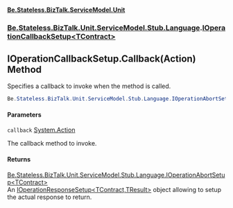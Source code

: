 #### [Be.Stateless.BizTalk.ServiceModel.Unit](README.md 'README')
### [Be.Stateless.BizTalk.Unit.ServiceModel.Stub.Language](Be.Stateless.BizTalk.Unit.ServiceModel.Stub.Language.md 'Be.Stateless.BizTalk.Unit.ServiceModel.Stub.Language').[IOperationCallbackSetup&lt;TContract&gt;](IOperationCallbackSetup_TContract_.md 'Be.Stateless.BizTalk.Unit.ServiceModel.Stub.Language.IOperationCallbackSetup<TContract>')

## IOperationCallbackSetup<TContract>.Callback(Action) Method

Specifies a callback to invoke when the method is called.

```csharp
Be.Stateless.BizTalk.Unit.ServiceModel.Stub.Language.IOperationAbortSetup<TContract> Callback(System.Action callback);
```
#### Parameters

<a name='Be.Stateless.BizTalk.Unit.ServiceModel.Stub.Language.IOperationCallbackSetup_TContract_.Callback(System.Action).callback'></a>

`callback` [System.Action](https://docs.microsoft.com/en-us/dotnet/api/System.Action 'System.Action')

The callback method to invoke.

#### Returns
[Be.Stateless.BizTalk.Unit.ServiceModel.Stub.Language.IOperationAbortSetup&lt;](IOperationAbortSetup_TContract_.md 'Be.Stateless.BizTalk.Unit.ServiceModel.Stub.Language.IOperationAbortSetup<TContract>')[TContract](IOperationCallbackSetup_TContract_.md#Be.Stateless.BizTalk.Unit.ServiceModel.Stub.Language.IOperationCallbackSetup_TContract_.TContract 'Be.Stateless.BizTalk.Unit.ServiceModel.Stub.Language.IOperationCallbackSetup<TContract>.TContract')[&gt;](IOperationAbortSetup_TContract_.md 'Be.Stateless.BizTalk.Unit.ServiceModel.Stub.Language.IOperationAbortSetup<TContract>')  
An [IOperationResponseSetup&lt;TContract,TResult&gt;](IOperationResponseSetup_TContract,TResult_.md 'Be.Stateless.BizTalk.Unit.ServiceModel.Stub.Language.IOperationResponseSetup<TContract,TResult>') object allowing to setup the actual response to return.